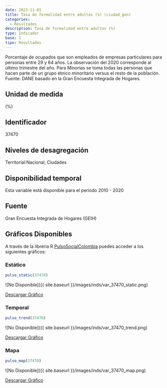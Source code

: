 ```yaml
---
date: 2023-11-01
title: Tasa de formalidad entre adultos (%) (ciudad_gen)
categories:
  - Resultados
description: Tasa de formalidad entre adultos (%)
type: Indicador
base: 1
tipo: Resultados
--- 
```


Porcentaje de ocupados que son empleados de empresas particulares para personas entre 29 y 64 años. La observación del 2020 corresponde al último trimestre del año. Para Minorias se toma todas las personas que hacen parte de un grupo étnico minoritario versus el resto de la población.
Fuente: DANE basado en la Gran Encuesta Integrada de Hogares.

## Unidad de medida
(%)

## Identificador
37470

## Niveles de desagregación
Territorial:Nacional, Ciudades

## Disponibilidad temporal
Esta variable está disponible para el periodo 2010 - 2020

## Fuente
Gran Encuesta Integrada de Hogares (GEIH)

## Gráficos Disponibles

A través de la libreria R [PulsoSocialColombia](https://github.com/pulsosocialcolombia/PulsoSocialColombia) puedes acceder a los siguientes gráficos:

### Estático

``` R
pulso_static(37470)
```

![No Disponible]({{ site.baseurl }}/images/inds/var_37470_static.png)

<a href='{{ site.baseurl }}/images/inds/var_37470_static.png'>Descargar Gráfico</a>

### Temporal

``` R
pulso_trend(37470)
```

![No Disponible]({{ site.baseurl }}/images/inds/var_37470_trend.png)

<a href='{{ site.baseurl }}/images/inds/var_37470_trend.png'>Descargar Gráfico</a>

### Mapa

``` R
pulso_map(37470)
```

![No Disponible]({{ site.baseurl }}/images/inds/var_37470_map.png)

<a href='{{ site.baseurl }}/images/inds/var_37470_map.png'>Descargar Gráfico</a>